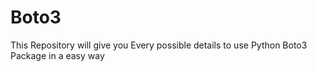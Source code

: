 # Boto3
This Repository will give you Every possible details to use Python Boto3 Package in a easy way
